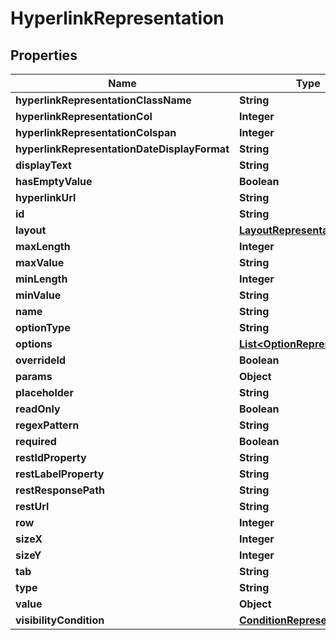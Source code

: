 # HyperlinkRepresentation

## Properties
Name | Type | Description | Notes
------------ | ------------- | ------------- | -------------
**hyperlinkRepresentationClassName** | **String** |  |  [optional]
**hyperlinkRepresentationCol** | **Integer** |  |  [optional]
**hyperlinkRepresentationColspan** | **Integer** |  |  [optional]
**hyperlinkRepresentationDateDisplayFormat** | **String** |  |  [optional]
**displayText** | **String** |  |  [optional]
**hasEmptyValue** | **Boolean** |  |  [optional]
**hyperlinkUrl** | **String** |  |  [optional]
**id** | **String** |  |  [optional]
**layout** | [**LayoutRepresentation**](LayoutRepresentation.md) |  |  [optional]
**maxLength** | **Integer** |  |  [optional]
**maxValue** | **String** |  |  [optional]
**minLength** | **Integer** |  |  [optional]
**minValue** | **String** |  |  [optional]
**name** | **String** |  |  [optional]
**optionType** | **String** |  |  [optional]
**options** | [**List&lt;OptionRepresentation&gt;**](OptionRepresentation.md) |  |  [optional]
**overrideId** | **Boolean** |  |  [optional]
**params** | **Object** |  |  [optional]
**placeholder** | **String** |  |  [optional]
**readOnly** | **Boolean** |  |  [optional]
**regexPattern** | **String** |  |  [optional]
**required** | **Boolean** |  |  [optional]
**restIdProperty** | **String** |  |  [optional]
**restLabelProperty** | **String** |  |  [optional]
**restResponsePath** | **String** |  |  [optional]
**restUrl** | **String** |  |  [optional]
**row** | **Integer** |  |  [optional]
**sizeX** | **Integer** |  |  [optional]
**sizeY** | **Integer** |  |  [optional]
**tab** | **String** |  |  [optional]
**type** | **String** |  |  [optional]
**value** | **Object** |  |  [optional]
**visibilityCondition** | [**ConditionRepresentation**](ConditionRepresentation.md) |  |  [optional]
